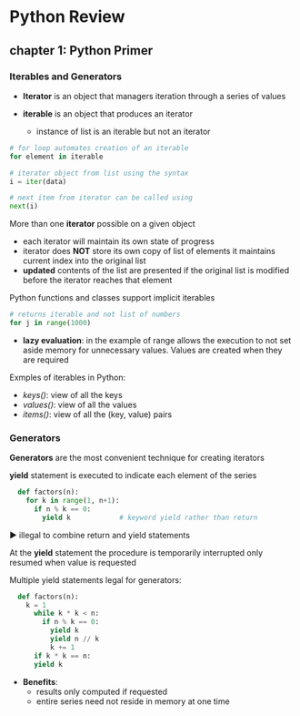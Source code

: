 # Python Review

## chapter 1: Python Primer

### Iterables and Generators

- **Iterator** is an object that managers iteration through a series of values

- **iterable** is an object that produces an iterator
  - instance of list is an iterable but not an iterator

```python
# for loop automates creation of an iterable
for element in iterable
```

```python
# iterator object from list using the syntax
i = iter(data)

# next item from iterator can be called using
next(i)
```

More than one **iterator** possible on a given object

- each iterator will maintain its own state of progress
- iterator does **NOT** store its own copy of list of elements it maintains current index into the original list
- **updated** contents of the list are presented if the original list is modified before the iterator reaches that element

Python functions and classes support implicit iterables

```python
# returns iterable and not list of numbers
for j in range(1000)
```

- **lazy evaluation**: in the example of range allows the execution to not set aside memory for unnecessary values. Values are created when they are required

Exmples of iterables in Python:

- *keys()*: view of all the keys
- *values()*: view of all the values
- *items()*: view of all the (key, value) pairs

### Generators

**Generators** are the most convenient technique for creating iterators

**yield** statement is executed to indicate each element of the series

```python
  def factors(n):
    for k in range(1, n+1):
      if n % k == 0:
        yield k            # keyword yield rather than return
```

&#9658; illegal to combine return and yield statements

At the **yield** statement the procedure is temporarily interrupted only resumed when value is requested

Multiple yield statements legal for generators:

```python
  def factors(n):
    k = 1
      while k * k < n:
        if n % k == 0:
          yield k
          yield n // k
          k += 1
      if k * k == n:
      yield k
```

- **Benefits**:
  - results only computed if requested
  - entire series need not reside in memory at one time